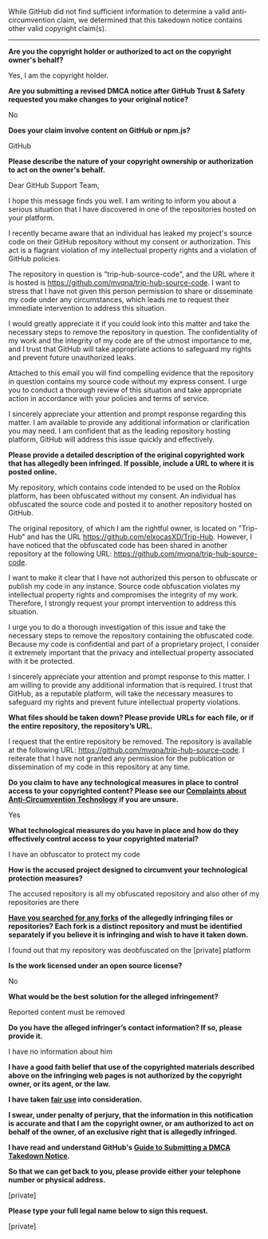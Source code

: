 While GitHub did not find sufficient information to determine a valid anti-circumvention claim, we determined that this takedown notice contains other valid copyright claim(s).

---

**Are you the copyright holder or authorized to act on the copyright owner's behalf?**

Yes, I am the copyright holder.

**Are you submitting a revised DMCA notice after GitHub Trust & Safety requested you make changes to your original notice?**

No

**Does your claim involve content on GitHub or npm.js?**

GitHub

**Please describe the nature of your copyright ownership or authorization to act on the owner's behalf.**

Dear GitHub Support Team,

I hope this message finds you well. I am writing to inform you about a serious situation that I have discovered in one of the repositories hosted on your platform.

I recently became aware that an individual has leaked my project's source code on their GitHub repository without my consent or authorization. This act is a flagrant violation of my intellectual property rights and a violation of GitHub policies.

The repository in question is "trip-hub-source-code", and the URL where it is hosted is https://github.com/mvqna/trip-hub-source-code. I want to stress that I have not given this person permission to share or disseminate my code under any circumstances, which leads me to request their immediate intervention to address this situation.

I would greatly appreciate it if you could look into this matter and take the necessary steps to remove the repository in question. The confidentiality of my work and the integrity of my code are of the utmost importance to me, and I trust that GitHub will take appropriate actions to safeguard my rights and prevent future unauthorized leaks.

Attached to this email you will find compelling evidence that the repository in question contains my source code without my express consent. I urge you to conduct a thorough review of this situation and take appropriate action in accordance with your policies and terms of service.

I sincerely appreciate your attention and prompt response regarding this matter. I am available to provide any additional information or clarification you may need. I am confident that as the leading repository hosting platform, GitHub will address this issue quickly and effectively.

**Please provide a detailed description of the original copyrighted work that has allegedly been infringed. If possible, include a URL to where it is posted online.**

My repository, which contains code intended to be used on the Roblox platform, has been obfuscated without my consent. An individual has obfuscated the source code and posted it to another repository hosted on GitHub.

The original repository, of which I am the rightful owner, is located on "Trip-Hub" and has the URL https://github.com/elxocasXD/Trip-Hub. However, I have noticed that the obfuscated code has been shared in another repository at the following URL: https://github.com/mvqna/trip-hub-source-code.

I want to make it clear that I have not authorized this person to obfuscate or publish my code in any instance. Source code obfuscation violates my intellectual property rights and compromises the integrity of my work. Therefore, I strongly request your prompt intervention to address this situation.

I urge you to do a thorough investigation of this issue and take the necessary steps to remove the repository containing the obfuscated code. Because my code is confidential and part of a proprietary project, I consider it extremely important that the privacy and intellectual property associated with it be protected.

I sincerely appreciate your attention and prompt response to this matter. I am willing to provide any additional information that is required. I trust that GitHub, as a reputable platform, will take the necessary measures to safeguard my rights and prevent future intellectual property violations.

**What files should be taken down? Please provide URLs for each file, or if the entire repository, the repository’s URL.**

I request that the entire repository be removed. The repository is available at the following URL: https://github.com/mvqna/trip-hub-source-code. I reiterate that I have not granted any permission for the publication or dissemination of my code in this repository at any time.

**Do you claim to have any technological measures in place to control access to your copyrighted content? Please see our <a href="https://docs.github.com/articles/guide-to-submitting-a-dmca-takedown-notice#complaints-about-anti-circumvention-technology">Complaints about Anti-Circumvention Technology</a> if you are unsure.**

Yes

**What technological measures do you have in place and how do they effectively control access to your copyrighted material?**

I have an obfuscator to protect my code

**How is the accused project designed to circumvent your technological protection measures?**

The accused repository is all my obfuscated repository and also other of my repositories are there

**<a href="https://docs.github.com/articles/dmca-takedown-policy#b-what-about-forks-or-whats-a-fork">Have you searched for any forks</a> of the allegedly infringing files or repositories? Each fork is a distinct repository and must be identified separately if you believe it is infringing and wish to have it taken down.**

I found out that my repository was deobfuscated on the [private] platform

**Is the work licensed under an open source license?**

No

**What would be the best solution for the alleged infringement?**

Reported content must be removed

**Do you have the alleged infringer’s contact information? If so, please provide it.**

I have no information about him

**I have a good faith belief that use of the copyrighted materials described above on the infringing web pages is not authorized by the copyright owner, or its agent, or the law.**

**I have taken <a href="https://www.lumendatabase.org/topics/22">fair use</a> into consideration.**

**I swear, under penalty of perjury, that the information in this notification is accurate and that I am the copyright owner, or am authorized to act on behalf of the owner, of an exclusive right that is allegedly infringed.**

**I have read and understand GitHub's <a href="https://docs.github.com/articles/guide-to-submitting-a-dmca-takedown-notice/">Guide to Submitting a DMCA Takedown Notice</a>.**

**So that we can get back to you, please provide either your telephone number or physical address.**

[private]

**Please type your full legal name below to sign this request.**

[private]
